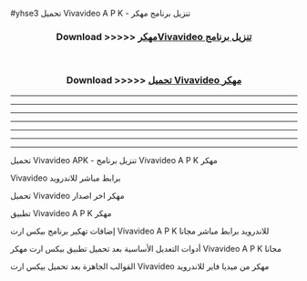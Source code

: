 #yhse3 تحميل Vivavideo  A P K - تنزيل برنامج مهكر



<div align="center">
<h3>Download >>>>> <a href="https://runaway1.web.app/?sq=Vivavideo ">مهكرVivavideo  تنزيل برنامج</a></h3><br>

<h3>Download >>>>> <a href="https://runaway1.web.app/?sq=Vivavideo ">تحميل Vivavideo  مهكر</a></h3>
</div>


----------------------------------------------------------

----------------------------------------------------------

----------------------------------------------------------

----------------------------------------------------------

----------------------------------------------------------

----------------------------------------------------------

----------------------------------------------------------

تحميل Vivavideo  APK - تنزيل برنامج Vivavideo  A P K مهكر

Vivavideo  برابط مباشر للاندرويد

تحميل Vivavideo  مهكر اخر اصدار

تطبيق Vivavideo  A P K مهكر

إضافات تهكير برنامج بيكس ارت Vivavideo  A P K للاندرويد برابط مباشر مجانا

أدوات التعديل الأساسية بعد تحميل تطبيق بيكس ارت مهكر Vivavideo  A P K مجانا

القوالب الجاهزة بعد تحميل بيكس ارت Vivavideo  مهكر من ميديا فاير للاندرويد


